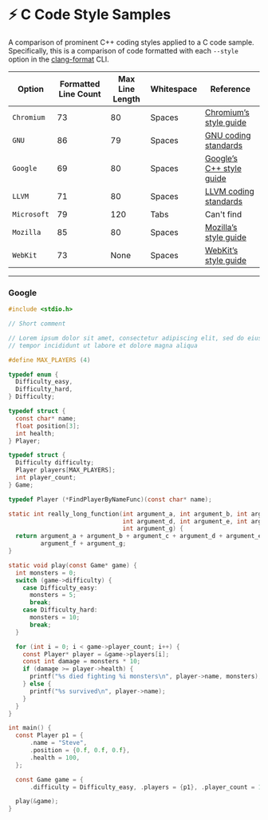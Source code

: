 # ⚡ C Code Style Samples

A comparison of prominent C++ coding styles applied to a C code sample. Specifically, this is a comparison of code formatted with each `--style` option in the [clang-format](https://clang.llvm.org/docs/ClangFormat.html) CLI. 

| Option      | Formatted Line Count | Max Line Length | Whitespace | Reference                                                                                                           |
| ----------- | -------------------- | --------------- | ---------- | ------------------------------------------------------------------------------------------------------------------- |
| `Chromium`  | 73                   | 80              | Spaces     | [Chromium’s style guide](https://chromium.googlesource.com/chromium/src/+/refs/heads/main/styleguide/styleguide.md) |
| `GNU`       | 86                   | 79              | Spaces     | [GNU coding standards](https://www.gnu.org/prep/standards/standards.html)                                           |
| `Google`    | 69                   | 80              | Spaces     | [Google’s C++ style guide](https://google.github.io/styleguide/cppguide.html)                                       |
| `LLVM`      | 71                   | 80              | Spaces     | [LLVM coding standards](https://llvm.org/docs/CodingStandards.html)                                                 |
| `Microsoft` | 79                   | 120             | Tabs       | Can't find                                                                                                          |
| `Mozilla`   | 85                   | 80              | Spaces     | [Mozilla’s style guide](https://firefox-source-docs.mozilla.org/code-quality/coding-style/coding_style_cpp.html)    |
| `WebKit`    | 73                   | None            | Spaces     | [WebKit’s style guide](https://www.webkit.org/coding/coding-style.html)                                             |

---

### Google

```c
#include <stdio.h>

// Short comment

// Lorem ipsum dolor sit amet, consectetur adipiscing elit, sed do eiusmod
// tempor incididunt ut labore et dolore magna aliqua

#define MAX_PLAYERS (4)

typedef enum {
  Difficulty_easy,
  Difficulty_hard,
} Difficulty;

typedef struct {
  const char* name;
  float position[3];
  int health;
} Player;

typedef struct {
  Difficulty difficulty;
  Player players[MAX_PLAYERS];
  int player_count;
} Game;

typedef Player (*FindPlayerByNameFunc)(const char* name);

static int really_long_function(int argument_a, int argument_b, int argument_c,
                                int argument_d, int argument_e, int argument_f,
                                int argument_g) {
  return argument_a + argument_b + argument_c + argument_d + argument_e +
         argument_f + argument_g;
}

static void play(const Game* game) {
  int monsters = 0;
  switch (game->difficulty) {
    case Difficulty_easy:
      monsters = 5;
      break;
    case Difficulty_hard:
      monsters = 10;
      break;
  }

  for (int i = 0; i < game->player_count; i++) {
    const Player* player = &game->players[i];
    const int damage = monsters * 10;
    if (damage >= player->health) {
      printf("%s died fighting %i monsters\n", player->name, monsters);
    } else {
      printf("%s survived\n", player->name);
    }
  }
}

int main() {
  const Player p1 = {
      .name = "Steve",
      .position = {0.f, 0.f, 0.f},
      .health = 100,
  };

  const Game game = {
      .difficulty = Difficulty_easy, .players = {p1}, .player_count = 1};

  play(&game);
}
```
